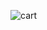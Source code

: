 ![cart](https://user-images.githubusercontent.com/114297179/197731720-3e637451-5df0-4a62-bbda-a2a69b1397e4.PNG)
